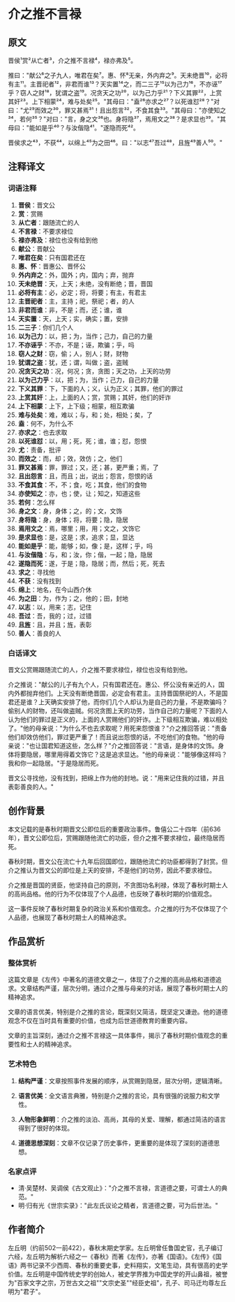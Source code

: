# 介之推不言禄

## 原文

晋侯¹赏²从亡者³，介之推不言禄⁴，禄亦弗及⁵。

推曰："献公⁶之子九人，唯君在矣⁷。惠、怀⁸无亲，外内弃之⁹。天未绝晋¹⁰，必将有主¹¹。主晋祀者¹²，非君而谁¹³？天实置¹⁴之，而二三子¹⁵以为己力¹⁶，不亦诬¹⁷乎？窃人之财¹⁸，犹谓之盗¹⁹。况贪天之功²⁰，以为己力乎²¹？下义其罪²²，上赏其奸²³。上下相蒙²⁴，难与处矣²⁵。"其母曰："盍²⁶亦求之²⁷？以死谁怼²⁸？"对曰："尤²⁹而效之³⁰，罪又甚焉³¹！且出怨言³²，不食其食³³。"其母曰："亦使知之³⁴，若何³⁵？"对曰："言，身之文³⁶也。身将隐³⁷，焉用文之³⁸？是求显也³⁹。"其母曰："能如是乎⁴⁰？与汝偕隐⁴¹。"遂隐而死⁴²。

晋侯求之⁴³，不获⁴⁴，以绵上⁴⁵为之田⁴⁶。曰："以志⁴⁷吾过⁴⁸，且旌⁴⁹善人⁵⁰。"

## 注释译文

### 词语注释

1. **晋侯**：晋文公
2. **赏**：赏赐
3. **从亡者**：跟随流亡的人
4. **不言禄**：不要求禄位
5. **禄亦弗及**：禄位也没有给到他
6. **献公**：晋献公
7. **唯君在矣**：只有国君还在
8. **惠、怀**：晋惠公、晋怀公
9. **外内弃之**：外，国外；内，国内；弃，抛弃
10. **天未绝晋**：天，上天；未绝，没有断绝；晋，晋国
11. **必将有主**：必，必定；将，将要；有主，有君主
12. **主晋祀者**：主，主持；祀，祭祀；者，的人
13. **非君而谁**：非，不是；而，还；谁，谁
14. **天实置**：天，上天；实，确实；置，安排
15. **二三子**：你们几个人
16. **以为己力**：以，把；为，当作；己力，自己的力量
17. **不亦诬乎**：不亦，不是；诬，欺骗；乎，吗
18. **窃人之财**：窃，偷；人，别人；财，财物
19. **犹谓之盗**：犹，还；谓，叫做；盗，盗贼
20. **况贪天之功**：况，何况；贪，贪图；天之功，上天的功劳
21. **以为己力乎**：以，把；为，当作；己力，自己的力量
22. **下义其罪**：下，下面的人；义，认为正义；其罪，他们的罪过
23. **上赏其奸**：上，上面的人；赏，赏赐；其奸，他们的奸诈
24. **上下相蒙**：上下，上下级；相蒙，相互欺骗
25. **难与处矣**：难，难以；与，和；处，相处；矣，了
26. **盍**：何不，为什么不
27. **亦求之**：也去求取
28. **以死谁怼**：以，用；死，死；谁，谁；怼，怨恨
29. **尤**：责备，批评
30. **而效之**：而，却；效，效仿；之，他们
31. **罪又甚焉**：罪，罪过；又，还；甚，更严重；焉，了
32. **且出怨言**：且，而且；出，说出；怨言，怨恨的话
33. **不食其食**：不，不；食，吃；其食，他们的食物
34. **亦使知之**：亦，也；使，让；知之，知道这些
35. **若何**：怎么样
36. **身之文**：身，身体；之，的；文，文饰
37. **身将隐**：身，身体；将，将要；隐，隐居
38. **焉用文之**：焉，哪里；用，用；文之，文饰它
39. **是求显也**：是，这是；求，追求；显，显达
40. **能如是乎**：能，能够；如，像；是，这样；乎，吗
41. **与汝偕隐**：与，和；汝，你；偕，一起；隐，隐居
42. **遂隐而死**：遂，于是；隐，隐居；而，然后；死，死去
43. **求之**：寻找他
44. **不获**：没有找到
45. **绵上**：地名，在今山西介休
46. **为之田**：为，作为；之，他的；田，封地
47. **以志**：以，用来；志，记住
48. **吾过**：吾，我的；过，过错
49. **且旌**：且，并且；旌，表彰
50. **善人**：善良的人

### 白话译文

晋文公赏赐跟随流亡的人，介之推不要求禄位，禄位也没有给到他。

介之推说："献公的儿子有九个人，只有国君还在。惠公、怀公没有亲近的人，国内外都抛弃他们。上天没有断绝晋国，必定会有君主。主持晋国祭祀的人，不是国君还是谁？上天确实安排了他，而你们几个人却认为是自己的力量，不是欺骗吗？偷别人的财物，还叫做盗贼。何况贪图上天的功劳，当作自己的力量呢？下面的人认为他们的罪过是正义的，上面的人赏赐他们的奸诈。上下级相互欺骗，难以相处了。"他的母亲说："为什么不也去求取呢？用死来怨恨谁？"介之推回答说："责备他们却效仿他们，罪过更严重了！而且说出怨恨的话，不吃他们的食物。"他的母亲说："也让国君知道这些，怎么样？"介之推回答说："言语，是身体的文饰。身体将要隐居，哪里用得着文饰它？这是追求显达。"他的母亲说："能够像这样吗？我和你一起隐居。"于是隐居而死。

晋文公寻找他，没有找到，把绵上作为他的封地。说："用来记住我的过错，并且表彰善良的人。"

## 创作背景

本文记载的是春秋时期晋文公即位后的重要政治事件。鲁僖公二十四年（前636年），晋文公即位后，赏赐跟随他流亡的功臣，但介之推不要求禄位，最终隐居而死。

春秋时期，晋文公在流亡十九年后回国即位，跟随他流亡的功臣都得到了封赏。但介之推认为晋文公的即位是上天的安排，不是他们的功劳，因此不要求禄位。

介之推是晋国的贤臣，他坚持自己的原则，不贪图功名利禄，体现了春秋时期士人的高尚品格。他的行为不仅体现了个人品德，也反映了春秋时期的价值观念。

这一事件反映了春秋时期复杂的政治关系和价值观念。介之推的行为不仅体现了个人品德，也展现了春秋时期士人的精神追求。

## 作品赏析

### 整体赏析

这篇文章是《左传》中著名的道德文章之一，体现了介之推的高尚品格和道德追求。文章结构严谨，层次分明，通过介之推与母亲的对话，展现了春秋时期士人的精神追求。

文章的语言优美，特别是介之推的言论，既深刻又简洁，既坚定又谦逊。他的道德观念不仅在当时具有重要的价值，也成为后世道德教育的重要内容。

文章的主旨深刻，通过介之推不言禄这一具体事件，揭示了春秋时期价值观念的重要性和士人的精神追求。

### 艺术特色

1. **结构严谨**：文章按照事件发展的顺序，从赏赐到隐居，层次分明，逻辑清晰。

2. **语言优美**：全文语言典雅，特别是介之推的言论，具有很强的说服力和文学性。

3. **人物形象鲜明**：介之推的淡泊、高尚，其母的关爱、理解，都通过简洁的语言得到了很好的体现。

4. **道德思想深刻**：文章不仅记录了历史事件，更重要的是体现了深刻的道德思想。

### 名家点评

* 清·吴楚材、吴调侯《古文观止》："介之推不言禄，言道德之要，可谓士人的典范。"
* 明·归有光《世宗实录》："此左氏议论之精者，言道德之要，可为后世法。"

## 作者简介

左丘明（约前502一前422），春秋末期史学家。左丘明曾任鲁国史官，孔子编订六经，左丘明为解析六经之一《春秋》而著《左传》，亦著《国语》。《左传》《国语》两书记录不少西周、春秋的重要史事，史料翔实，文笔生动，具有很高的史学价值。左丘明是中国传统史学的创始人，被史学界推为中国史学的开山鼻祖，被誉为"百家文字之宗，万世古文之祖""文宗史圣""经臣史祖"，孔子、司马迁均尊左丘明为"君子"。